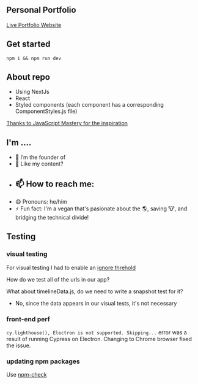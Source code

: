 ## Personal Portfolio

[Live Portfolio Website](https://www.nikolay.tech/)

## Get started

```
npm i && npm run dev
```

## About repo

- Using NextJs
- React
- Styled components (each component has a corresponding ComponentStyles.js file)

[Thanks to JavaScript Mastery for the inspiration](https://www.youtube.com/watch?v=OPaLnMw2i_0&list=PL1YmAbfxmHuOsV3zmAnncnql3MMsIeO2_&index=24)

## I'm ....

- 🔭 I’m the founder of 
- 🥗 Like my content? 
- 📫 How to reach me:
  - 
- 😄 Pronouns: he/him
- ⚡ Fun fact: I'm a vegan that's pasionate about the 🌎, saving 🐮, and bridging the technical divide!

## Testing

### visual testing

For visual testing I had to enable an [ignore threhold](https://docs.happo.io/docs/compare-threshold)

How do we test all of the urls in our app?

What about timelineData.js, do we need to write a snapshot test for it?

- No, since the data appears in our visual tests, it's not necessary

### front-end perf

`cy.lighthouse(), Electron is not supported. Skipping...` error was a result of running Cypress on Electron. Changing to Chrome browser fixed the issue.

### updating npm packages

Use [npm-check](https://koalatea.io/how-to-update-all-your-npm-packages-at-once/)
